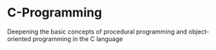 # C-Programming


Deepening the basic concepts of procedural programming and object-oriented programming in the C language

